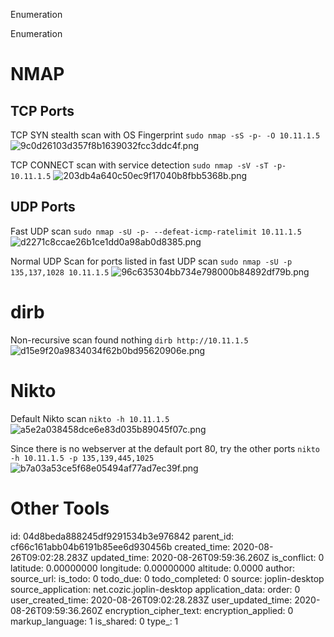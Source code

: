 Enumeration

Enumeration

# NMAP
## TCP Ports
TCP SYN stealth scan with OS Fingerprint
`sudo nmap -sS -p- -O 10.11.1.5`
![9c0d26103d357f8b1639032fcc3ddc4f.png](:/aa9fd06defc843ca97cecdf96986cb8c)

TCP CONNECT scan with service detection
`sudo nmap -sV -sT -p- 10.11.1.5`
![203db4a640c50ec9f17040b8fbb5368b.png](:/27d71ea5b89f480f85fa02200c211f5a)

## UDP Ports
Fast UDP scan
`sudo nmap -sU -p- --defeat-icmp-ratelimit 10.11.1.5`
![d2271c8ccae26b1ce1dd0a98ab0d8385.png](:/fb00b02f28f0416f93f90ea0ca003431)

Normal UDP Scan for ports listed in fast UDP scan
`sudo nmap -sU -p 135,137,1028 10.11.1.5`
![96c635304bb734e798000b84892df79b.png](:/dbc863dc2d3148dba13e3b01a18f019e)



# dirb
Non-recursive scan found nothing
`dirb http://10.11.1.5`
![d15e9f20a9834034f62b0bd95620906e.png](:/37cb13e22b2642aa9a3bdd410f889b58)


# Nikto
Default Nikto scan
`nikto -h 10.11.1.5`
![a5e2a038458dce6e83d035b89045f07c.png](:/90a62329f9c44b29a775804c77d8dec9)

Since there is no webserver at the default port 80, try the other ports
`nikto -h 10.11.1.5 -p 135,139,445,1025`
![b7a03a53ce5f68e05494af77ad7ec39f.png](:/0e8453d529e64a2ea5971cc746f766b3)





# Other Tools


id: 04d8beda888245df9291534b3e976842
parent_id: cf66c161abb04b6191b85ee6d930456b
created_time: 2020-08-26T09:02:28.283Z
updated_time: 2020-08-26T09:59:36.260Z
is_conflict: 0
latitude: 0.00000000
longitude: 0.00000000
altitude: 0.0000
author: 
source_url: 
is_todo: 0
todo_due: 0
todo_completed: 0
source: joplin-desktop
source_application: net.cozic.joplin-desktop
application_data: 
order: 0
user_created_time: 2020-08-26T09:02:28.283Z
user_updated_time: 2020-08-26T09:59:36.260Z
encryption_cipher_text: 
encryption_applied: 0
markup_language: 1
is_shared: 0
type_: 1
